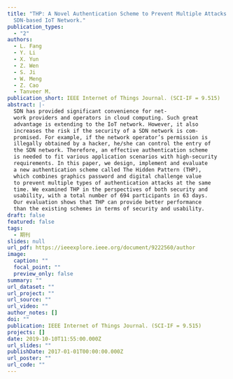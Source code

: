 ```yaml
---
title: "THP: A Novel Authentication Scheme to Prevent Multiple Attacks in
  SDN-based IoT Network."
publication_types:
  - "2"
authors:
  - L. Fang
  - Y. Li
  - X. Yun
  - Z. Wen
  - S. Ji
  - W. Meng
  - Z. Cao
  - Tanveer M.
publication_short: IEEE Internet of Things Journal. (SCI-IF = 9.515)
abstract: |-
  SDN has provided significant convenience for net-
  work providers and operators in cloud computing. Such great
  advantage is extending to the IoT network. However, it also
  increases the risk if the security of a SDN network is com-
  promised. For example, if the network operator’s permission is
  illegally obtained by a hacker, he/she can control the entry of
  the SDN network. Therefore, an effective authentication scheme
  is needed to fit various application scenarios with high-security
  requirements. In this paper, we design, implement and evaluate
  a new authentication scheme called The Hidden Pattern (THP),
  which combines graphics password and digital challenge value
  to prevent multiple types of authentication attacks at the same
  time. We examined THP in the perspectives of both security and
  usability, with a total number of 694 participants in 63 days.
  Our evaluation shows that THP can provide better performance
  than the existing schemes in terms of security and usability.
draft: false
featured: false
tags:
  - 期刊
slides: null
url_pdf: https://ieeexplore.ieee.org/document/9222560/author
image:
  caption: ""
  focal_point: ""
  preview_only: false
summary: ""
url_dataset: ""
url_project: ""
url_source: ""
url_video: ""
author_notes: []
doi: ""
publication: IEEE Internet of Things Journal. (SCI-IF = 9.515)
projects: []
date: 2019-10-10T11:55:00.000Z
url_slides: ""
publishDate: 2017-01-01T00:00:00.000Z
url_poster: ""
url_code: ""
---
```

